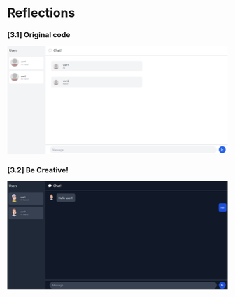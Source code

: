 # Reflections

### [3.1] Original code
![alt text](assets/image.png)

### [3.2] Be Creative!
![alt text](assets/image2.png)